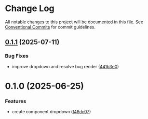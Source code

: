 # Change Log

All notable changes to this project will be documented in this file.
See [Conventional Commits](https://conventionalcommits.org) for commit guidelines.

## [0.1.1](https://github.com/Flash-Global66/global-design-system/compare/@flash-global66/g-collection@0.1.0...@flash-global66/g-collection@0.1.1) (2025-07-11)


### Bug Fixes

* improve dropdown and resolve bug render ([441b3e0](https://github.com/Flash-Global66/global-design-system/commit/441b3e0f100f5ced3b416f0540aa8201802aa4e6))





# 0.1.0 (2025-06-25)


### Features

* create component dropdown ([f48dc07](https://github.com/Flash-Global66/global-design-system/commit/f48dc076d148ea5728e5de85a9b30a9d8fa255a6))
